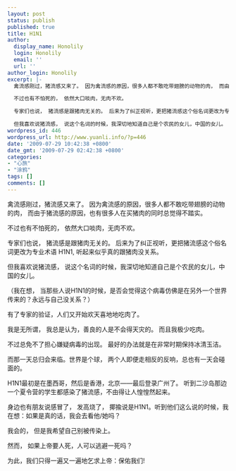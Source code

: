 ```yaml
---
layout: post
status: publish
published: true
title: H1N1
author:
  display_name: Honolily
  login: Honolily
  email: ''
  url: ''
author_login: Honolily
excerpt: |-
  禽流感刚过，猪流感又来了。 因为禽流感的原因，很多人都不敢吃带翅膀的动物的肉， 而由于猪流感的原因，也有很多人在买猪肉的同时总觉得不踏实。

  不过也有不怕死的， 依然大口啖肉，无肉不欢。

  专家们也说， 猪流感是跟猪肉无关的。 后来为了纠正视听，更把猪流感这个俗名词更改为专业术语 H1N1, 听起来似乎真的跟猪肉没关系。

  但我喜欢说猪流感， 说这个名词的时候，我深切地知道自己是个农民的女儿，中国的女儿。
wordpress_id: 446
wordpress_url: http://www.yuanli.info/?p=446
date: '2009-07-29 10:42:38 +0800'
date_gmt: '2009-07-29 02:42:38 +0800'
categories:
- "心旅"
- "涂鸦"
tags: []
comments: []
---
```

<p>禽流感刚过，猪流感又来了。 因为禽流感的原因，很多人都不敢吃带翅膀的动物的肉， 而由于猪流感的原因，也有很多人在买猪肉的同时总觉得不踏实。</p>
<p>不过也有不怕死的， 依然大口啖肉，无肉不欢。</p>
<p>专家们也说， 猪流感是跟猪肉无关的。 后来为了纠正视听，更把猪流感这个俗名词更改为专业术语 H1N1, 听起来似乎真的跟猪肉没关系。</p>
<p>但我喜欢说猪流感， 说这个名词的时候，我深切地知道自己是个农民的女儿，中国的女儿。<a id="more"></a><a id="more-446"></a></p>
<p>（我在想， 当那些人说H1N1的时候，是否会觉得这个病毒仿佛是在另外一个世界传来的？永远与自己没关系？）</p>
<p>有了专家的验证，人们又开始欢天喜地地吃肉了。</p>
<p>我是无所谓， 我总是认为，善良的人是不会得天灾的。 而且我极少吃肉。</p>
<p>不过总免不了担心嫌疑病毒的出现。 最好的办法就是在非常时期保持冰清玉洁。</p>
<p>而那一天总归会来临。世界是个球， 两个人即便走相反的反响，总也有一天会碰面的。</p>
<p>H1N1最初是在墨西哥，然后是香港，北京&mdash;&mdash;最后登录广州了。 听到二沙岛那边一个夏令营的学生都感染了猪流感，不由得让人惶惶然起来。</p>
<p>身边也有朋友说感冒了， 发高烧了， 揶揄说是H1N1。听到他们这么说的时候，我在想：如果是真的话，我会去看他&#47;她吗？</p>
<p>我会的， 但是我希望自己别被传染上。</p>
<p>然而， 如果上帝要人死，人可以逃避一死吗？</p>
<p>为此，我们只得一遍又一遍地乞求上帝：保佑我们!</p>
